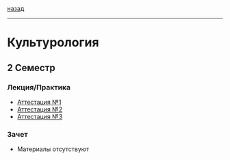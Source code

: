[назад](../../../README.md)
***
# Культурология
## 2 Семестр
### Лекция/Практика
+ [Аттестация №1](cult-att-1-fact.md)
+ [Аттестация №2](cult-att-2-fact.md)
+ [Аттестация №3](cult-att-3-fact.md)
### Зачет
+ Материалы отсутствуют
